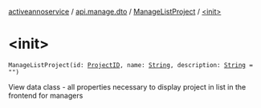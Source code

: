 [activeannoservice](../../index.md) / [api.manage.dto](../index.md) / [ManageListProject](index.md) / [&lt;init&gt;](./-init-.md)

# &lt;init&gt;

`ManageListProject(id: `[`ProjectID`](../../project/-project-i-d.md)`, name: `[`String`](https://kotlinlang.org/api/latest/jvm/stdlib/kotlin/-string/index.html)`, description: `[`String`](https://kotlinlang.org/api/latest/jvm/stdlib/kotlin/-string/index.html)` = "")`

View data class - all properties necessary to display project in list in the frontend for managers

